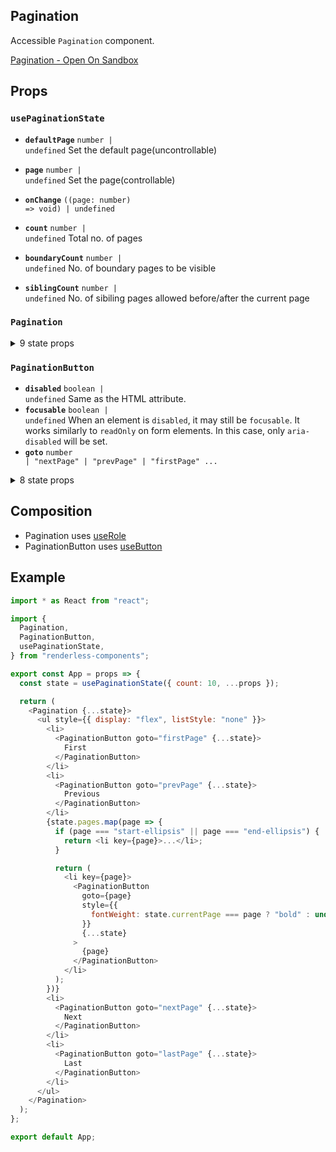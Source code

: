 ## Pagination

Accessible `Pagination` component.

[Pagination - Open On Sandbox](https://codesandbox.io/s/jp1fn)

## Props

<!-- Automatically generated -->

### `usePaginationState`

- **`defaultPage`** <code>number | undefined</code> Set the default
  page(uncontrollable)
- **`page`** <code>number | undefined</code> Set the page(controllable)
- **`onChange`** <code>((page: number) =&#62; void) | undefined</code>

- **`count`** <code>number | undefined</code> Total no. of pages
- **`boundaryCount`** <code>number | undefined</code> No. of boundary pages to
  be visible
- **`siblingCount`** <code>number | undefined</code> No. of sibiling pages
  allowed before/after the current page

### `Pagination`

<details><summary>9 state props</summary>
> These props are returned by the state hook. You can spread them into this component (`{...state}`) or pass them separately. You can also provide these props from your own state logic.

- **`currentPage`** <code>number</code> The current active page
- **`pages`** <code>(string | number)[]</code> All the page with start & end
  ellipsis
- **`isAtFirstPage`** <code>boolean</code> True, if the currentPage is at first
  page
- **`isAtLastPage`** <code>boolean</code> True, if the currentPage is at last
  page
- **`movePage`** <code>(page: number) =&#62; void</code> Go to the specified
  page number
- **`nextPage`** <code>() =&#62; void</code> Go to next page
- **`prevPage`** <code>() =&#62; void</code> Go to previous page
- **`firstPage`** <code>() =&#62; void</code> Go to first page
- **`lastPage`** <code>() =&#62; void</code> Go to last page

</details>

### `PaginationButton`

- **`disabled`** <code>boolean | undefined</code> Same as the HTML attribute.
- **`focusable`** <code>boolean | undefined</code> When an element is
  `disabled`, it may still be `focusable`. It works similarly to `readOnly` on
  form elements. In this case, only `aria-disabled` will be set.
- **`goto`**
  <code title="number | &#34;nextPage&#34; | &#34;prevPage&#34; | &#34;firstPage&#34; | &#34;lastPage&#34;">number
  | &#34;nextPage&#34; | &#34;prevPage&#34; | &#34;firstPage&#34; ...</code>

<details><summary>8 state props</summary>
> These props are returned by the state hook. You can spread them into this component (`{...state}`) or pass them separately. You can also provide these props from your own state logic.

- **`currentPage`** <code>number</code> The current active page
- **`movePage`** <code>(page: number) =&#62; void</code> Go to the specified
  page number
- **`nextPage`** <code>() =&#62; void</code> Go to next page
- **`prevPage`** <code>() =&#62; void</code> Go to previous page
- **`firstPage`** <code>() =&#62; void</code> Go to first page
- **`lastPage`** <code>() =&#62; void</code> Go to last page
- **`isAtLastPage`** <code>boolean</code> True, if the currentPage is at last
  page
- **`isAtFirstPage`** <code>boolean</code> True, if the currentPage is at first
  page

</details>

## Composition

- Pagination uses [useRole](https://reakit.io/docs/role)
- PaginationButton uses [useButton](https://reakit.io/docs/button)

## Example

```js
import * as React from "react";

import {
  Pagination,
  PaginationButton,
  usePaginationState,
} from "renderless-components";

export const App = props => {
  const state = usePaginationState({ count: 10, ...props });

  return (
    <Pagination {...state}>
      <ul style={{ display: "flex", listStyle: "none" }}>
        <li>
          <PaginationButton goto="firstPage" {...state}>
            First
          </PaginationButton>
        </li>
        <li>
          <PaginationButton goto="prevPage" {...state}>
            Previous
          </PaginationButton>
        </li>
        {state.pages.map(page => {
          if (page === "start-ellipsis" || page === "end-ellipsis") {
            return <li key={page}>...</li>;
          }

          return (
            <li key={page}>
              <PaginationButton
                goto={page}
                style={{
                  fontWeight: state.currentPage === page ? "bold" : undefined,
                }}
                {...state}
              >
                {page}
              </PaginationButton>
            </li>
          );
        })}
        <li>
          <PaginationButton goto="nextPage" {...state}>
            Next
          </PaginationButton>
        </li>
        <li>
          <PaginationButton goto="lastPage" {...state}>
            Last
          </PaginationButton>
        </li>
      </ul>
    </Pagination>
  );
};

export default App;
```
